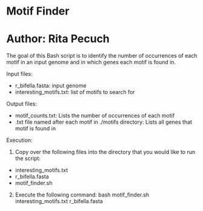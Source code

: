 # Motif Finder
# Author: Rita Pecuch 

The goal of this Bash script is to identify the number of occurrences of each motif in an input genome and in which genes each motif is found in.

Input files: 
- r_bifella.fasta: input genome
- interesting_motifs.txt: list of motifs to search for

Output files: 
- motif_counts.txt: Lists the number of occurrences of each motif
- .txt file named after each motif in ./motifs directory: Lists all genes that motif is found in

Execution:

1) Copy over the following files into the directory that you would like to run the script:
- interesting_motifs.txt
- r_bifella.fasta
- motif_finder.sh

2) Execute the following command: bash motif_finder.sh interesting_motifs.txt r_bifella.fasta